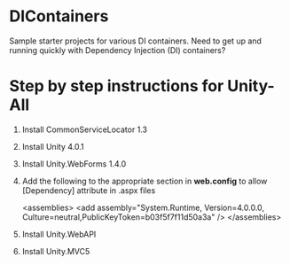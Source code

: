 # DIContainers
Sample starter projects for various DI containers.
Need to get up and running quickly with Dependency Injection (DI) containers?

# Step by step instructions for Unity-All
1. Install CommonServiceLocator 1.3
2. Install Unity 4.0.1
3. Install Unity.WebForms 1.4.0
4. Add the following to the appropriate section in **web.config** to allow [Dependency] attribute in .aspx files

   &lt;assemblies&gt;
      &lt;add assembly="System.Runtime, Version=4.0.0.0, Culture=neutral,PublicKeyToken=b03f5f7f11d50a3a" /&gt;
   &lt;/assemblies&gt;

5. Install Unity.WebAPI
6. Install Unity.MVC5
